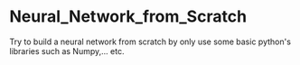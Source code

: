# Neural_Network_from_Scratch
Try to build a neural network from scratch by only use some basic python's libraries such as Numpy,... etc. 
